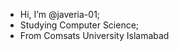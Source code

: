 - Hi, I’m @javeria-01;
- Studying Computer Science;
- From Comsats University Islamabad


<!---
javeria-01/javeria-01 is a ✨ special ✨ repository because its `README.md` (this file) appears on your GitHub profile.
You can click the Preview link to take a look at your changes.
--->
